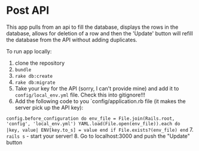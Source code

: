 # Post API

This app pulls from an api to fill the database, displays the rows in the database, allows for deletion of a row and then the 'Update' button will refill the database from the API without adding duplicates.

To run app locally:

1. clone the repository
2. `bundle`
3. `rake db:create`
4. `rake db:migrate`
5.  Take your key for the API (sorry, I can't provide mine) and add it to `config/local_env.yml` file.  Check this into gitignore!!!
6. Add the following code to you `config/application.rb file (it makes the server pick up the API key):

`config.before_configuration do
      env_file = File.join(Rails.root, 'config', 'local_env.yml')
      YAML.load(File.open(env_file)).each do |key, value|
      ENV[key.to_s] = value
      end if File.exists?(env_file)
    end`
7. `rails s` - start your server!
8. Go to localhost:3000 and push the "Update" button    